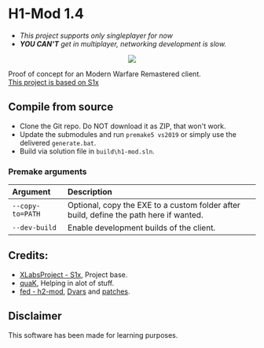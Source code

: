 # H1-Mod 1.4

- *This project supports only singleplayer for now*
- ***YOU CAN'T** get in multiplayer, networking development is slow.*

<p align="center">
  <img alig src="https://cdn.discordapp.com/attachments/895680402142941194/938488726391242842/splash.png"/>
</p>

Proof of concept for an Modern Warfare Remastered client. <br>
[This project is based on S1x](https://github.com/XLabsProject/s1x-client)

## Compile from source

- Clone the Git repo. Do NOT download it as ZIP, that won't work.
- Update the submodules and run `premake5 vs2019` or simply use the delivered `generate.bat`.
- Build via solution file in `build\h1-mod.sln`.

### Premake arguments

| Argument                    | Description                                    |
|:----------------------------|:-----------------------------------------------|
| `--copy-to=PATH`            | Optional, copy the EXE to a custom folder after build, define the path here if wanted. |
| `--dev-build`               | Enable development builds of the client. |

## Credits:

- [XLabsProject - S1x](https://github.com/XLabsProject/s1x-client), Project base.
- [quaK](https://github.com/Joelrau), Helping in alot of stuff.
- [fed - h2-mod](https://github.com/fedddddd/h2-mod), [Dvars](https://github.com/skkuull/h1-mod/blob/main/src/client/game/dvars.cpp) and [patches](https://github.com/skkuull/h1-mod/blob/main/src/client/component/patches.cpp).


## Disclaimer

This software has been made for learning purposes.
